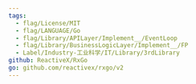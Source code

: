 ```yaml
---
tags:
  - flag/License/MIT
  - flag/LANGUAGE/Go
  - flag/Library/APILayer/Implement__/EventLoop
  - flag/Library/BusinessLogicLayer/Implement__/FP
  - Label/Industry-工业科学/IT/Library/3rdLibrary
github: ReactiveX/RxGo
go: github.com/reactivex/rxgo/v2
---
```


